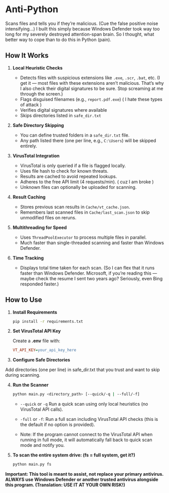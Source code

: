 # Anti-Python

Scans files and tells you if they’re malicious. (Cue the false positive noise intensifying...)
I built this simply because Windows Defender took way too long for my severely destroyed attention-span brain. So I thought, what better way to cope than to do this in Python (pain).

## How It Works
1. **Local Heuristic Checks**
   - Detects files with suspicious extensions like `.exe`, `.scr`, `.bat`, etc. (I get it — most files with these extensions aren’t malicious. That’s why I also check their digital signatures to be sure. Stop screaming at me through the screen.)
   - Flags disguised filenames (e.g., `report.pdf.exe`) ( I hate these types of attack )
   - Verifies digital signatures where available
   - Skips directories listed in `safe_dir.txt`

2. **Safe Directory Skipping**
   - You can define trusted folders in a `safe_dir.txt` file.
   - Any path listed there (one per line, e.g., `C:\Users`) will be skipped entirely.

3. **VirusTotal Integration**
   - VirusTotal is only queried if a file is flagged locally.
   - Uses file hash to check for known threats.
   - Results are cached to avoid repeated lookups.
   - Adheres to the free API limit (4 requests/min). ( cuz I am broke )
   - Unknown files can optionally be uploaded for scanning.

4. **Result Caching**
   - Stores previous scan results in `Cache/vt_cache.json`.
   - Remembers last scanned files in `Cache/last_scan.json` to skip unmodified files on reruns.

5. **Multithreading for Speed**
   - Uses `ThreadPoolExecutor` to process multiple files in parallel.
   - Much faster than single-threaded scanning and faster than Windows Defender.

6. **Time Tracking**
    - Displays total time taken for each scan. (So I can flex that it runs faster than Windows Defender. Microsoft, if you’re reading this — maybe check the resume I sent two years ago? Seriously, even Bing responded faster.)

## How to Use
1. **Install Requirements**

   ```bash
   pip install -r requirements.txt
   ```


2. **Set VirusTotal API Key**

    Create a **.env** file with:

    ```ini
    VT_API_KEY=your_api_key_here
    ```

3. **Configure Safe Directories**

  Add directories (one per line) in safe_dir.txt that you trust and want to skip during scanning.

4. **Run the Scanner**

   ```bash
   python main.py <directory_path> [--quick/-q | --full/-f]
   ```
   - ``--quick`` or ``-q`` Run a quick scan using only local heuristics (no VirusTotal API calls).
   - ``-full`` or ``-f``: Run a full scan including VirusTotal API checks (this is the default if no option is provided).
 
   - Note: If the program cannot connect to the VirusTotal API when running in full mode, it will automatically fall back to quick scan mode and notify you.

5. **To scan the **entire system drive**: (fs = full system, get it?)**
   ```bash
   python main.py fs
   ```


****Important: This tool is meant to assist, not replace your primary antivirus.
ALWAYS use Windows Defender or another trusted antivirus alongside this program.
(Translation: USE IT AT YOUR OWN RISK!)****
